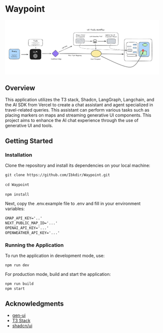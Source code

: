 # Waypoint

![Workflow](/public/Workflow.png)

## Overview

This application utilizes the T3 stack, Shadcn, LangGraph, Langchain, and the AI SDK from Vercel to create a chat assistant and agent specialized in travel-related queries. This assistant can perform various tasks such as placing markers on maps and streaming generative UI components. This project aims to enhance the AI chat experience through the use of generative UI and tools.

## Getting Started

### Installation

Clone the repository and install its dependencies on your local machine:

```
git clone https://github.com/Ibkdir/Waypoint.git

cd Waypoint

npm install
```

Next, copy the .env.example file to .env and fill in your environment variables:

```
GMAP_API_KEY='..'
NEXT_PUBLIC_MAP_ID='...'
OPENAI_API_KEY='...'
OPENWEATHER_API_KEY='...'
```
 
### Running the Application

To run the application in development mode, use:

```
npm run dev
```

For production mode, build and start the application:

```
npm run build
npm start
```

## Acknowledgments

- [gen-ui](https://github.com/bracesproul/gen-ui)
- [T3 Stack](https://create.t3.gg/)
- [shadcn/ui](https://github.com/shadcn/ui)
